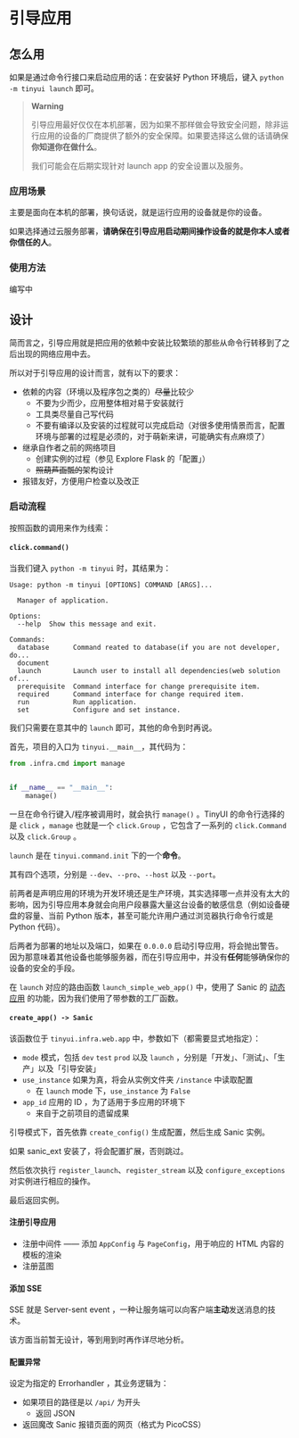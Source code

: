 # 引导应用

## 怎么用

如果是通过命令行接口来启动应用的话：在安装好 Python 环境后，键入 `python -m tinyui launch` 即可。

> **Warning**
> 
> 引导应用最好仅仅在本机部署，因为如果不那样做会导致安全问题，除非运行应用的设备的厂商提供了额外的安全保障。如果要选择这么做的话请确保**你知道你在做什么**。
>
> 我们可能会在后期实现针对 launch app 的安全设置以及服务。

### 应用场景

主要是面向在本机的部署，换句话说，就是运行应用的设备就是你的设备。

如果选择通过云服务部署，**请确保在引导应用启动期间操作设备的就是你本人或者你信任的人**。

### 使用方法

编写中

## 设计

简而言之，引导应用就是把应用的依赖中安装比较繁琐的那些从命令行转移到了之后出现的网络应用中去。

所以对于引导应用的设计而言，就有以下的要求：

- 依赖的内容（环境以及程序包之类的）~~尽量~~比较少
  - 不要为少而少，应用整体相对易于安装就行
  - 工具类尽量自己写代码
  - 不要有编译以及安装的过程就可以完成启动（对很多使用情景而言，配置环境与部署的过程是必须的，对于萌新来讲，可能确实有点麻烦了）
- 继承自作者之前的网络项目
  - 创建实例的过程（参见 Explore Flask 的「配置」）
  - ~~照葫芦画瓢的~~架构设计
- 报错友好，方便用户检查以及改正

### 启动流程

按照函数的调用来作为线索：

#### `click.command()`

当我们键入 `python -m tinyui` 时，其结果为：

```text
Usage: python -m tinyui [OPTIONS] COMMAND [ARGS]...

  Manager of application.

Options:
  --help  Show this message and exit.

Commands:
  database      Command reated to database(if you are not developer, do...
  document
  launch        Launch user to install all dependencies(web solution of...
  prerequisite  Command interface for change prerequisite item.
  required      Command interface for change required item.
  run           Run application.
  set           Configure and set instance.
```

我们只需要在意其中的 `launch` 即可，其他的命令到时再说。

首先，项目的入口为 `tinyui.__main__`，其代码为：

```python
from .infra.cmd import manage


if __name__ == "__main__":
    manage()

```

一旦在命令行键入/程序被调用时，就会执行 `manage()` 。TinyUI 的命令行选择的是 `click` ，`manage` 也就是一个 `click.Group` ，它包含了一系列的 `click.Command` 以及 `click.Group` 。

`launch` 是在 `tinyui.command.init` 下的一个**命令**。

其有四个选项，分别是 `--dev`、`--pro`、`--host` 以及 `--port`。

前两者是声明应用的环境为开发环境还是生产环境，其实选择哪一点并没有太大的影响，因为引导应用本身就会向用户段暴露大量这台设备的敏感信息（例如设备硬盘的容量、当前 Python 版本，甚至可能允许用户通过浏览器执行命令行或是 Python 代码）。

后两者为部署的地址以及端口，如果在 `0.0.0.0` 启动引导应用，将会抛出警告。因为那意味着其他设备也能够服务器，而在引导应用中，并没有**任何**能够确保你的设备的安全的手段。

在 `launch` 对应的路由函数 `launch_simple_web_app()` 中，使用了 Sanic 的 [动态应用](https://sanic.dev/en/guide/deployment/app-loader.html) 的功能，因为我们使用了带参数的工厂函数。

#### `create_app() -> Sanic`

该函数位于 `tinyui.infra.web.app` 中，参数如下（都需要显式地指定）：

- `mode` 模式，包括 `dev` `test` `prod` 以及 `launch` ，分别是「开发」、「测试」、「生产」以及「引导安装」
- `use_instance` 如果为真，将会从实例文件夹 `/instance` 中读取配置
  - 在 `launch` mode 下，`use_instance` 为 `False`
- `app_id` 应用的 ID ，为了适用于多应用的环境下
  - 来自于之前项目的遗留成果

引导模式下，首先依靠 `create_config()` 生成配置，然后生成 Sanic 实例。

如果 sanic_ext 安装了，将会配置扩展，否则跳过。

然后依次执行 `register_launch`、`register_stream` 以及 `configure_exceptions` 对实例进行相应的操作。

最后返回实例。

#### 注册引导应用

- 注册中间件 —— 添加 `AppConfig` 与 `PageConfig`，用于响应的 HTML 内容的模板的渲染
- 注册蓝图

#### 添加 SSE

SSE 就是 Server-sent event ，一种让服务端可以向客户端**主动**发送消息的技术。

该方面当前暂无设计，等到用到时再作详尽地分析。

#### 配置异常

设定为指定的 Errorhandler ，其业务逻辑为：

- 如果项目的路径是以 `/api/` 为开头
  - 返回 JSON
- 返回魔改 Sanic 报错页面的网页（格式为 PicoCSS）
